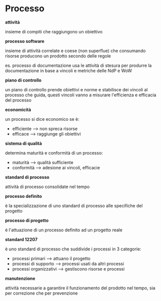# Processo

**attività**

insieme di compiti che raggiungono un obiettivo

**processo software**

insieme di attività correlate e coese (non superflue) che consumando risorse producono un prodotto secondo delle regole

es. processo di documentazione usa le attività di stesura per produrre la documentazione in base a vincoli e metriche delle NdP e WoW

**piano di controllo**

un piano di controllo prende obiettivi e norme e stabilisce dei vincoli al processo che guida, questi vincoli vanno a misurare l'efficienza e efficacia del processo

**economicità**

un processo si dice economico se è:
* efficiente --> non spreca risorse
* efficace --> raggiunge gli obiettivi

**sistema di qualità**

determina maturità e conformità di un processo:
* maturità --> qualità sufficiente
* conformità --> adesione ai vincoli, efficacie

**standard di processo**

attività di processo consolidate nel tempo

**processo definito**

è la specializzazione di uno standard di processo alle specifiche del progetto

**processo di progetto**

è l'attuazione di un processo definito ad un progetto reale

**standard 12207**

è uno standard di processo che suddivide i processi in 3 categorie:
* processi primari --> attuano il progetto
* processi di supporto --> processi usati da altri processi
* processi organizzativi --> gestiscono risorse e processi

**manutenzione**

attività necessarie a garantire il funzionamento del prodotto nel tempo, sia per correzione che per prevenzione
